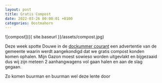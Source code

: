 ```yaml
---
layout: post
title: Gratis Compost
date: 2022-03-26 00:00:01 +0100
categories: Oostmahorn
---
```


![compost]({{ site.baseurl }}/assets/compost.jpg)  

Deze week spotte Douwe in de [dockummer courant](https://nieuwedockumercourant.nl/artikel/1196768/gratis-compost-voor-inwoners-noardeast-fryslan-en-dantumadiel.html) een advertentie van de gemeente waarin werdt aangekondigd dat we gratis compost konden komen ophalen. Mijn Gazon moest sowieso worden uitgevlakt en bijgezaaid dus wij zijn meteen 2 aanhangwagens vol gaan halen en aan de slag gegaan.

Zo komen buurman en buurman wel deze lente door